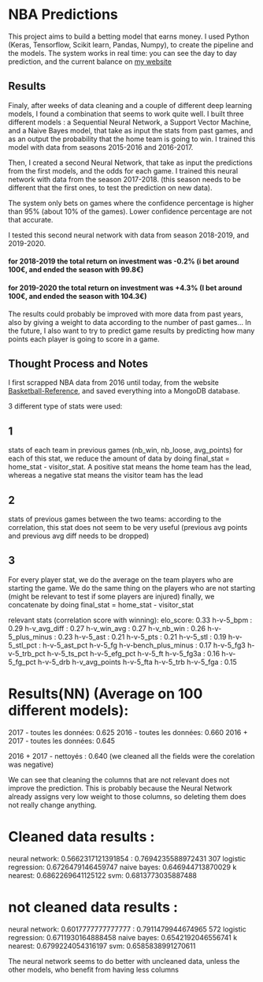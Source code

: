# NBA Predictions

This project aims to build a betting model that earns money. I used Python (Keras, Tensorflow, Scikit learn, Pandas, Numpy), to create the pipeline and the models. 
The system works in real time: you can see the day to day prediction, and the current balance on [my website](http://deep-learning.corentinbranchereau.com/)

## Results 

Finaly, after weeks of data cleaning and a couple of different deep learning models, I found a combination that seems to work quite well. I built three different models : a  Sequential Neural Network, a Support Vector Machine, and a Naive Bayes model, that take as input the stats from past games, and as an output the probability that the home team is going to win. 
I trained this model with data from seasons 2015-2016 and 2016-2017. 

Then,  I created a second Neural Network, that take as input the predictions from the first models, and the odds for each game. 
I trained this neural network with data from the season 2017-2018. (this season needs to be different that the first ones, to test the prediction on new data). 

The system only bets on games where the confidence percentage is higher than 95% (about 10% of the games). Lower confidence percentage are not that accurate.

I tested this second neural network with data from season 2018-2019, and 2019-2020. 
#### for 2018-2019 the total return on investment was -0.2% (i bet around 100€, and ended the season with 99.8€)
#### for 2019-2020 the total return on investment was +4.3% (I bet around 100€, and ended the season with 104.3€)


The results could probably be improved with more data from past years, also by giving a weight to data according to the number of past games...
In the future, I also want to try to predict game results by predicting how many points each player is going to score in a game.


## Thought Process and Notes

I first scrapped NBA data from 2016 until today, from the website [Basketball-Reference](basketball-reference.com), and saved everything into a MongoDB database. 


3 different type of stats were used:

## 1
stats of each team in previous games (nb_win, nb_loose, avg_points)
for each of this stat, we reduce the amount of data by doing final_stat = home_stat - visitor_stat.
A positive stat means the home team has the lead, whereas a negative stat means the visitor team has the lead

## 2
stats of previous games between the two teams:
according to the correlation, this stat does not seem to be very useful
(previous avg points and previous avg diff needs to be dropped)

## 3
For every player stat, we do the average on the team players who are starting the game.
We do the same thing on the players who are not starting (might be relevant to test if some players are injured)
finally, we concatenate by doing final_stat = home_stat - visitor_stat

relevant stats (correlation score with winning): 
elo_score: 0.33
h-v-5_bpm : 0.29
h-v_avg_diff : 0.27
h-v_win_avg : 0.27
h-v_nb_win : 0.26
h-v-5_plus_minus : 0.23
h-v-5_ast : 0.21
h-v-5_pts : 0.21
h-v-5_stl : 0.19
h-v-5_stl_pct : 
h-v-5_ast_pct
h-v-5_fg
h-v-bench_plus_minus : 0.17
h-v-5_fg3
h-v-5_trb_pct
h-v-5_ts_pct
h-v-5_efg_pct
h-v-5_ft
h-v-5_fg3a : 0.16
h-v-5_fg_pct
h-v-5_drb
h-v_avg_points
h-v-5_fta
h-v-5_trb
h-v-5_fga : 0.15


# Results(NN) (Average on 100 different models): 

2017 - toutes les données: 0.625
2016 - toutes les données: 0.660
2016 + 2017 - toutes les données: 0.645

2016 + 2017 - nettoyés : 0.640 (we cleaned all the fields were the corelation was negative)


We can see that cleaning the columns that are not relevant does not improve the prediction. This is probably because the Neural
Network already assigns very low weight to those columns, so deleting them does not really change anything. 


# Cleaned data results : 
  
neural network:  0.5662317121391854 : 0.7694235588972431 307
logistic regression:  0.6726479146459747
naive bayes:  0.646944713870029
k nearest:  0.6862269641125122
svm:  0.6813773035887488

# not cleaned data results : 

neural network:  0.6017777777777777 : 0.7911479944674965 572 
logistic regression:  0.6711930164888458
naive bayes:  0.6542192046556741
k nearest:  0.6799224054316197
svm:  0.6585838991270611

The neural network seems to do better with uncleaned data, unless the other models, who benefit from having less columns
